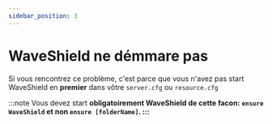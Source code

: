 ```yaml
---
sidebar_position: 3
---
```


# WaveShield ne démmare pas

Si vous rencontrez ce problème, c'est parce que vous n'avez pas start WaveShield en <strong>premier</strong> dans vôtre `server.cfg` ou `resource.cfg`

:::note
Vous devez start <strong>obligatoirement<strong> WaveShield de cette facon: `ensure WaveShield` et non `ensure [folderName]`.
:::
